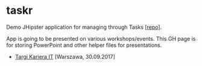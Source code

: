 # taskr
Demo JHipster application for managing through Tasks [[repo]](https://github.com/mat3e/taskr).

App is going to be presented on various workshops/events. This GH page is for storing PowerPoint and other helper files for presentations.

* [Targi Kariera IT](https://mat3e.github.io/taskr/karierait/) [Warszawa, 30.09.2017]

